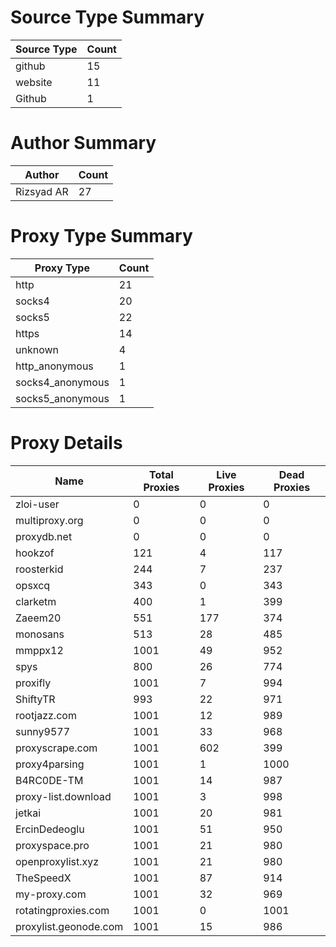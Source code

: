 # Source Type Summary

| Source Type | Count |
|-------------|-------|
| github | 15 |
| website | 11 |
| Github | 1 |


# Author Summary

| Author | Count |
|--------|-------|
| Rizsyad AR | 27 |


# Proxy Type Summary

| Proxy Type | Count |
|------------|-------|
| http | 21 |
| socks4 | 20 |
| socks5 | 22 |
| https | 14 |
| unknown | 4 |
| http_anonymous | 1 |
| socks4_anonymous | 1 |
| socks5_anonymous | 1 |


# Proxy Details

| Name | Total Proxies | Live Proxies | Dead Proxies |
|------|---------------|--------------|---------------|
| zloi-user | 0 | 0 | 0 |
| multiproxy.org | 0 | 0 | 0 |
| proxydb.net | 0 | 0 | 0 |
| hookzof | 121 | 4 | 117 |
| roosterkid | 244 | 7 | 237 |
| opsxcq | 343 | 0 | 343 |
| clarketm | 400 | 1 | 399 |
| Zaeem20 | 551 | 177 | 374 |
| monosans | 513 | 28 | 485 |
| mmppx12 | 1001 | 49 | 952 |
| spys | 800 | 26 | 774 |
| proxifly | 1001 | 7 | 994 |
| ShiftyTR | 993 | 22 | 971 |
| rootjazz.com | 1001 | 12 | 989 |
| sunny9577 | 1001 | 33 | 968 |
| proxyscrape.com | 1001 | 602 | 399 |
| proxy4parsing | 1001 | 1 | 1000 |
| B4RC0DE-TM | 1001 | 14 | 987 |
| proxy-list.download | 1001 | 3 | 998 |
| jetkai | 1001 | 20 | 981 |
| ErcinDedeoglu | 1001 | 51 | 950 |
| proxyspace.pro | 1001 | 21 | 980 |
| openproxylist.xyz | 1001 | 21 | 980 |
| TheSpeedX | 1001 | 87 | 914 |
| my-proxy.com | 1001 | 32 | 969 |
| rotatingproxies.com | 1001 | 0 | 1001 |
| proxylist.geonode.com | 1001 | 15 | 986 |
